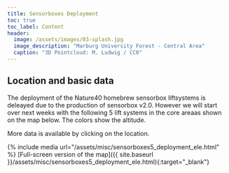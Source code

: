 ```yaml
---
title: Sensorboxes Deployment
toc: true
toc_label: Content
header:
  image: /assets/images/03-splash.jpg
  image_description: "Marburg University Forest - Central Area"
  caption: "3D Pointcloud: M. Ludwig / CC0"
---
```


## Location and basic data

The deployment of the Nature40 homebrew sensorbox liftsystems is deleayed due to the production of sensorbox v2.0. However we will start over next weeks with the following 5 lift systems in the core areaas shown on the map below. The colors show the altitude.

More data is available by clicking on the location.

{% include media url="/assets/misc/sensorboxes5_deployment_ele.html" %}
[Full-screen version of the map]({{ site.baseurl }}/assets/misc/sensorboxes5_deployment_ele.html){:target="_blank"}

